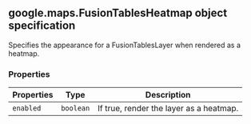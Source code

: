 <h2 id="FusionTablesHeatmap">
google.maps.FusionTablesHeatmap
object specification
</h2><p>Specifies the appearance for a FusionTablesLayer when rendered as a heatmap.</p><h3>Properties</h3><table summary="object FusionTablesHeatmap - Properties" width="100%">
<thead>
<tr><th>Properties</th>
<th>Type</th>
<th>Description</th>
</tr></thead>
<tbody>
<tr>
<td><code>enabled</code></td>
<td><code>boolean</code></td>
<td>If true, render the layer as a heatmap.</td>
</tr>
</tbody>
</table>